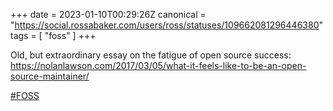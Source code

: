 +++
date = 2023-01-10T00:29:26Z
canonical = "https://social.rossabaker.com/users/ross/statuses/109662081296446380"
tags = [ "foss" ]
+++

<p>Old, but extraordinary essay on the fatigue of open source success: <a href="https://nolanlawson.com/2017/03/05/what-it-feels-like-to-be-an-open-source-maintainer/" target="_blank" rel="nofollow noopener noreferrer"><span class="invisible">https://</span><span class="ellipsis">nolanlawson.com/2017/03/05/wha</span><span class="invisible">t-it-feels-like-to-be-an-open-source-maintainer/</span></a></p><p><a href="https://social.rossabaker.com/tags/FOSS" class="mention hashtag" rel="tag">#<span>FOSS</span></a></p>
